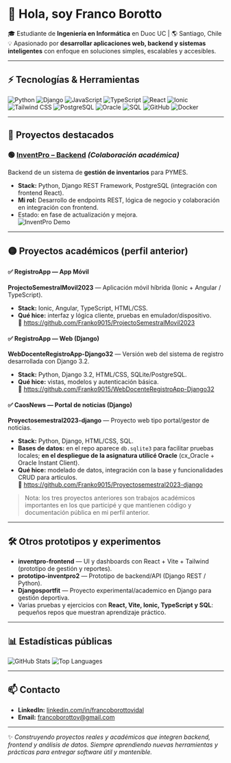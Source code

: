 # 👋 Hola, soy Franco Borotto

🎓 Estudiante de **Ingeniería en Informática** en Duoc UC | 🌎 Santiago, Chile  
💡 Apasionado por **desarrollar aplicaciones web, backend y sistemas inteligentes** con enfoque en soluciones simples, escalables y accesibles.

---

## ⚡ Tecnologías & Herramientas
![Python](https://img.shields.io/badge/Python-3.10-blue?style=for-the-badge&logo=python&logoColor=white)
![Django](https://img.shields.io/badge/Django-3.2--4.2-green?style=for-the-badge&logo=django&logoColor=white)
![JavaScript](https://img.shields.io/badge/JavaScript-ES6-yellow?style=for-the-badge&logo=javascript&logoColor=black)
![TypeScript](https://img.shields.io/badge/TypeScript-4.9-blue?style=for-the-badge&logo=typescript&logoColor=white)
![React](https://img.shields.io/badge/React-18.2-blue?style=for-the-badge&logo=react&logoColor=white)
![Ionic](https://img.shields.io/badge/Ionic-Mobile-blue?style=for-the-badge&logo=ionic&logoColor=white)
![Tailwind CSS](https://img.shields.io/badge/TailwindCSS-3.3-blue?style=for-the-badge&logo=tailwind-css&logoColor=white)
![PostgreSQL](https://img.shields.io/badge/PostgreSQL-15-blue?style=for-the-badge&logo=postgresql&logoColor=white)
![Oracle](https://img.shields.io/badge/Oracle-DB-red?style=for-the-badge&logo=oracle&logoColor=white)
![SQL](https://img.shields.io/badge/SQL-ANSI-lightgrey?style=for-the-badge)
![GitHub](https://img.shields.io/badge/GitHub-Full-black?style=for-the-badge&logo=github&logoColor=white)
![Docker](https://img.shields.io/badge/Docker-24-blue?style=for-the-badge&logo=docker&logoColor=white)

---

## 📌 Proyectos destacados

### 🟢 [InventPro – Backend](https://github.com/JavierHermosilla/inventPro-backend) *(Colaboración académica)*
Backend de un sistema de **gestión de inventarios** para PYMES.  
- **Stack:** Python, Django REST Framework, PostgreSQL (integración con frontend React).  
- **Mi rol:** Desarrollo de endpoints REST, lógica de negocio y colaboración en integración con frontend.  
- Estado: en fase de actualización y mejora.  
![InventPro Demo](#) <!-- reemplaza con captura o gif real -->

---

## 🟡 Proyectos académicos (perfil anterior)

#### ✅ RegistroApp — App Móvil  
**ProjectoSemestralMovil2023** — Aplicación móvil híbrida (Ionic + Angular / TypeScript).  
- **Stack:** Ionic, Angular, TypeScript, HTML/CSS.  
- **Qué hice:** interfaz y lógica cliente, pruebas en emulador/dispositivo.  
🔗 https://github.com/Franko9015/ProjectoSemestralMovil2023

#### ✅ RegistroApp — Web (Django)  
**WebDocenteRegistroApp-Django32** — Versión web del sistema de registro desarrollada con Django 3.2.  
- **Stack:** Python, Django 3.2, HTML/CSS, SQLite/PostgreSQL.  
- **Qué hice:** vistas, modelos y autenticación básica.  
🔗 https://github.com/Franko9015/WebDocenteRegistroApp-Django32

#### ✅ CaosNews — Portal de noticias (Django)  
**Proyectosemestral2023-django** — Proyecto web tipo portal/gestor de noticias.  
- **Stack:** Python, Django, HTML/CSS, SQL.  
- **Bases de datos:** en el repo aparece `db.sqlite3` para facilitar pruebas locales; **en el despliegue de la asignatura utilicé Oracle** (cx_Oracle + Oracle Instant Client).  
- **Qué hice:** modelado de datos, integración con la base y funcionalidades CRUD para artículos.  
🔗 https://github.com/Franko9015/Proyectosemestral2023-django

> Nota: los tres proyectos anteriores son trabajos académicos importantes en los que participé y que mantienen código y documentación pública en mi perfil anterior.

---

## 🛠 Otros prototipos y experimentos
- **inventpro-frontend** — UI y dashboards con React + Vite + Tailwind (prototipo de gestión y reportes).  
- **prototipo-inventpro2** — Prototipo de backend/API (Django REST / Python).  
- **Djangosportfit** — Proyecto experimental/academico en Django para gestión deportiva.  
- Varias pruebas y ejercicios con **React, Vite, Ionic, TypeScript y SQL**: pequeños repos que muestran aprendizaje práctico.

---

## 📊 Estadísticas públicas
![GitHub Stats](https://github-readme-stats.vercel.app/api?username=Frank9015&show_icons=true&theme=dark)
![Top Languages](https://github-readme-stats.vercel.app/api/top-langs/?username=Frank9015&layout=compact&theme=dark)

---

## 📫 Contacto
- **LinkedIn:** [linkedin.com/in/francoborottovidal](https://www.linkedin.com/in/francoborottovidal)  
- **Email:** francoborottov@gmail.com

---

✨ *Construyendo proyectos reales y académicos que integren backend, frontend y análisis de datos. Siempre aprendiendo nuevas herramientas y prácticas para entregar software útil y mantenible.*
